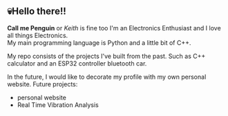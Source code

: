 ## 💀Hello there!!
**Call me Penguin**
or *Keith* is fine too
I'm an Electronics Enthusiast and I love all things Electronics. <br>
My main programming language is Python and a little bit of C++. 


My repo consists of the projects I've built from the past. Such as C++ calculator and an ESP32 controller bluetooth car.

In the future,  I would like to decorate my profile with my own personal website.
Future projects:
- personal website
- Real Time Vibration Analysis

<!--
**bropenguin847/bropenguin847** is a ✨ _special_ ✨ repository because its `README.md` (this file) appears on your GitHub profile.

Here are some ideas to get you started:

- 🔭 I’m currently working on ...
- 🌱 I’m currently learning ...
- 👯 I’m looking to collaborate on ...
- 🤔 I’m looking for help with ...
- 💬 Ask me about ...
- 📫 How to reach me: ...
- 😄 Pronouns: ...
- ⚡ Fun fact: ...
-->
